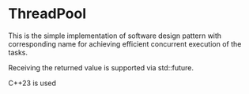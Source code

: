 # ThreadPool
This is the simple implementation of software design pattern with corresponding name for achieving efficient concurrent execution of the tasks. 

Receiving the returned value is supported via std::future.

C++23 is used
